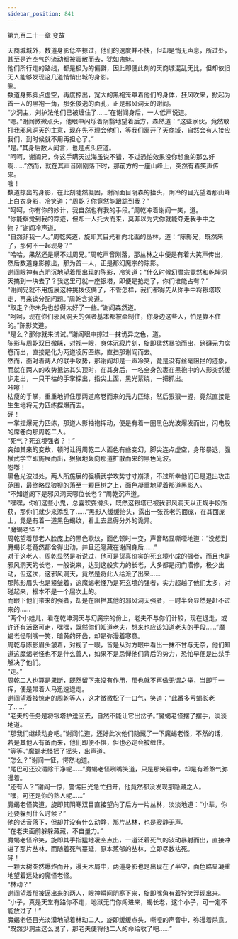 ```yaml
---
sidebar_position: 841
---
```

 第九百二十一章 变故


天商城城外，数道身影低空掠过，他们的速度并不快，但却是悄无声息，所过处，甚至是连空气的流动都被震散而去，犹如鬼魅。  
他们所行走的路线，都是极为的偏僻，因此即便此刻的天商城混乱无比，但却依旧无人能够发现这几道悄悄出城的身影。  
唰。  
数道身影脚点虚空，再度掠出，宽大的黑袍笼罩着他们的身体，狂风吹来，掀起为首一人的黑袍一角，那张俊逸的面孔，正是邪风洞天的谢阎。  
“少洞主，刘护法他们已被缠住了……”在谢阎身后，一人低声说道。  
“嗯。”谢阎微微点头，他眼中闪烁着阴翳地望着后方，森然道：“这些家伙，竟然敢打我邪风洞天的主意，现在先不理会他们，等我们离开了天商域，自然会有人接应我们，到时候就不用再担心了。”  
“是。”其身后数人闻言，也是点头应道。  
“呵呵，谢阎兄，你这手瞒天过海虽说不错，不过恐怕效果没你想象的那么好啊……”然而，就在其声音刚刚落下时，那前方的一座山峰上，突然有着笑声传来。  
嗤！  
数道掠出的身影，在此刻陡然凝固，谢阎面目阴森的抬头，阴冷的目光望着那山峰上白衣身影，冷笑道：“周乾？你竟然能跟踪到我？”  
“呵呵，你有你的妙计，我自然也有我的手段。”周乾冲着谢阎一笑，道。  
“你能察觉到我的踪迹，但却一人托大而来，莫非以为凭你就能夺走我手中之物？”谢阎冷声道。  
“自然非我一人。”周乾笑道，旋即其目光看向北面的丛林，道：“陈影兄，既然来了，那何不一起现身？”  
“哈哈，果然还是瞒不过周兄。”周乾声音刚落，那丛林之中便是有着大笑声传出，然后数道身影掠出，那为首一人，正是那幻魔宗的陈影。  
谢阎眼神有点阴沉地望着那出现的陈影，冷笑道：“什么时候幻魔宗竟然和乾坤洞天搞到一块去了？我这里可就一座银塔，即便是抢走了，你们谁能占有？”  
“谢阎兄就不用施展这种挑拨伎俩了，不管怎样，我们都得先从你手中将银塔取走，再来谈分配问题。”周乾含笑道。  
“取走？你未免也想得太好了一些。”谢阎森然道。  
“呵呵，现在你们邪风洞天的强者基本都被牵制住，你身边这些人，怕是靠不住的。”陈影笑道。  
“是么？那你就来试试。”谢阎眼中掠过一抹诡异之色，道。  
陈影与周乾双目微眯，对视一眼，身体沉寂片刻，旋即猛然暴掠而出，磅礴元力席卷而出，直接是化为两道凌厉匹练，直扫那谢阎而去。  
然而，面对着两人的联手攻势，那谢阎却是一声冷笑，竟是没有丝毫阻拦的迹象，而就在两人的攻势抵达其头顶时，在其身后，一名全身包裹在黑袍中的人影突然缓步走出，一只干枯的手掌探出，指尖上面，黑光萦绕，一把抓出。  
咔嚓！  
枯瘦的手掌，重重地抓住那两道席卷而来的元力匹练，然后狠狠一握，竟然直接是生生地将元力匹练捏爆而去。  
砰！  
一掌捏爆元力匹练，那道人影袖袍挥动，便是有着一圈黑色光波爆发而出，闪电般的席卷向那周乾二人。  
“死气？死玄境强者？！”  
突如其来的变故，顿时让得周乾二人面色有些变幻，脚尖连点虚空，身形暴退，强横武学立即施展而出，狠狠地轰向那道扩散而来的黑色光波。  
嘭嘭！  
黑色光波过处，两人所施展的强横武学攻势寸寸崩溃，不过所幸他们已是退出攻击范围，最终略显狼狈的落至一颗巨树之上，面色凝重地望着那道黑影人。  
“不知道阁下是邪风洞天哪位长老？”周乾沉声道。  
“嘿嘿，你们这些小鬼，总喜欢耍滑头，既然这银塔已被我邪风洞天以正规手段所获，那你们就少来添乱了……”黑影人缓缓抬头，露出一张苍老的面庞，在其面庞上，竟是有着一道黑色蝎纹，看上去显得分外的诡异。  
“魔蝎老怪？”  
周乾望着那老人脸庞上的黑色歇纹，面色顿时一变，声音略显嘶哑地道：“没想到魔蝎长老竟然都舍得出动，并且还隐藏在谢阎身后……”  
对于这老人，周乾显然是听说过，他可是货真价实的死玄境小成的强者，而且也是邪风洞天的长老，一般说来，达到这般实力的长老，大多都是闭门潜修，极少出动，但这次，这邪风洞天，竟然是将此人给派了出来……  
那陈影眉头也是紧皱着，这魔蝎老怪乃是死玄境的强者，实力超越了他们太多，对碰起来，根本不是一个层次上的。  
而眼下他们带来的强者，却是在阻拦其他的邪风洞天强者，一时半会显然是赶不过来的……  
“两个小娃儿，看在乾坤洞天与幻魔宗的份上，老夫不与你们计较，现在退走，或许还有活路可走，嘿嘿，既然你们知道老夫，想来也应该知道老夫的手段……”魔蝎老怪咧嘴一笑，暗黄的牙齿，却是弥漫着寒意。  
周乾与陈影眉头皱着，对视了一眼，皆是从对方眼中看出一抹不甘与无奈，他们知道这魔蝎老怪也不是什么善人，如果不是忌惮他们背后的势力，恐怕早便是出杀手解决了他们。  
“走。”  
周乾二人也算是果断，既然留下来没有作用，那也就不再做无谓之举，当即手一挥，便是带着人马迅速退走。  
谢阎望着被惊走的周乾等人，这才微微松了一口气，笑道：“此番多亏蝎长老了……”  
“老夫的任务是将银塔护送回去，自然不能让它出岔子。”魔蝎老怪摆了摆手，淡淡地道。  
“那我们继续动身吧。”谢阎忙道，还好此次他们隐藏了一下魔蝎老怪，不然的话，若是其他人有备而来，他们即便不惧，但也必定会被缠住。  
“等等。”魔蝎老怪摇了摇头，出声道。  
“怎么？”谢阎一怔，愕然地道。  
“尾巴可还没清除干净呢……”魔蝎老怪咧嘴笑道，只是那笑容中，却是有着煞气弥漫着。  
“还有人？”谢阎一惊，警惕目光急忙扫开，他竟然都没发现那隐藏之人。  
“嘿，可还是你的熟人呢……”  
魔蝎老怪笑道，旋即其阴寒双目直接望向了后方一片丛林，淡淡地道：“小辈，你还要躲到什么时候？”  
他的话音落下，但却并没有什么动静，那片丛林，也是寂静无声。  
“在老夫面前躲躲藏藏，不自量力。”  
魔蝎老怪冷笑，旋即其手指猛地凌空点出，一道泛着死气的波动暴射而出，直接冲进了那片丛林，而随着死气蔓延，原本葱郁的丛林，立即尽数枯死。  
砰！  
一颗大树突然爆炸而开，漫天木屑中，两道身影也是出现在了半空，面色略显凝重地望着远处的魔怪老怪。  
“林动？”  
谢阎望着那被逼出来的两人，眼神瞬间阴寒下来，旋即嘴角有着狞笑浮现出来。  
“小子，真是天堂有路你不走，地狱无门你闯进来，蝎长老，这个小子，可一定不能放过了！”  
魔蝎老怪目光淡漠地望着林动二人，旋即缓缓点头，嘶哑的声音中，弥漫着杀意。  
“既然少洞主这么说了，那老夫便将他二人的命给收了吧……”  
  
  
